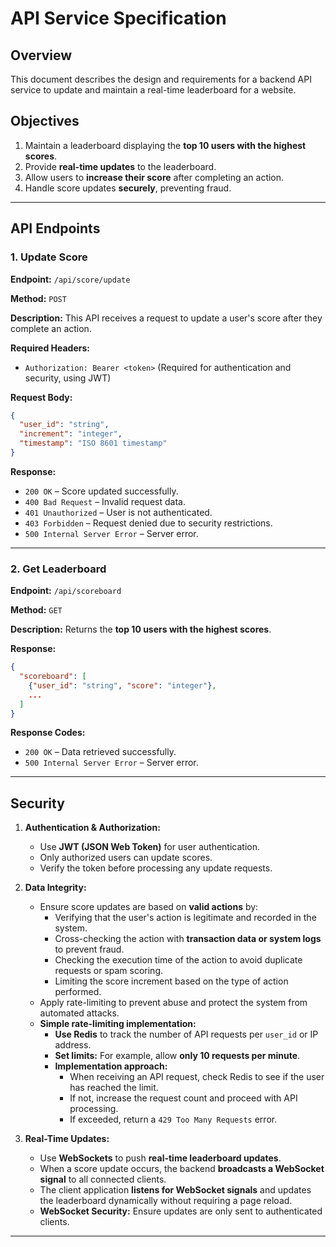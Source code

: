 # API Service Specification

## Overview

This document describes the design and requirements for a backend API service to update and maintain a real-time leaderboard for a website.

## Objectives

1. Maintain a leaderboard displaying the **top 10 users with the highest scores**.
2. Provide **real-time updates** to the leaderboard.
3. Allow users to **increase their score** after completing an action.
4. Handle score updates **securely**, preventing fraud.

---

## API Endpoints

### 1. Update Score

**Endpoint:** `/api/score/update`

**Method:** `POST`

**Description:** This API receives a request to update a user's score after they complete an action.

**Required Headers:**

- `Authorization: Bearer <token>` (Required for authentication and security, using JWT)

**Request Body:**

```json
{
  "user_id": "string",
  "increment": "integer",
  "timestamp": "ISO 8601 timestamp"
}
```

**Response:**

- `200 OK` – Score updated successfully.
- `400 Bad Request` – Invalid request data.
- `401 Unauthorized` – User is not authenticated.
- `403 Forbidden` – Request denied due to security restrictions.
- `500 Internal Server Error` – Server error.

---

### 2. Get Leaderboard

**Endpoint:** `/api/scoreboard`

**Method:** `GET`

**Description:** Returns the **top 10 users with the highest scores**.

**Response:**

```json
{
  "scoreboard": [
    {"user_id": "string", "score": "integer"},
    ...
  ]
}
```

**Response Codes:**

- `200 OK` – Data retrieved successfully.
- `500 Internal Server Error` – Server error.

---

## Security

1. **Authentication & Authorization:**

   - Use **JWT (JSON Web Token)** for user authentication.
   - Only authorized users can update scores.
   - Verify the token before processing any update requests.

2. **Data Integrity:**

   - Ensure score updates are based on **valid actions** by:
     - Verifying that the user's action is legitimate and recorded in the system.
     - Cross-checking the action with **transaction data or system logs** to prevent fraud.
     - Checking the execution time of the action to avoid duplicate requests or spam scoring.
     - Limiting the score increment based on the type of action performed.
   - Apply rate-limiting to prevent abuse and protect the system from automated attacks.
   - **Simple rate-limiting implementation:**
     - **Use Redis** to track the number of API requests per `user_id` or IP address.
     - **Set limits:** For example, allow **only 10 requests per minute**.
     - **Implementation approach:**
       - When receiving an API request, check Redis to see if the user has reached the limit.
       - If not, increase the request count and proceed with API processing.
       - If exceeded, return a `429 Too Many Requests` error.

3. **Real-Time Updates:**

   - Use **WebSockets** to push **real-time leaderboard updates**.
   - When a score update occurs, the backend **broadcasts a WebSocket signal** to all connected clients.
   - The client application **listens for WebSocket signals** and updates the leaderboard dynamically without requiring a page reload.
   - **WebSocket Security:** Ensure updates are only sent to authenticated clients.

---

